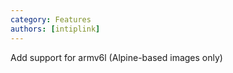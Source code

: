 ```yaml
---
category: Features
authors: [intiplink]
---
```


Add support for armv6l (Alpine-based images only)